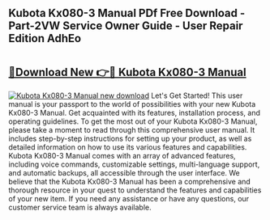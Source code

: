 ## Kubota Kx080-3 Manual PDf Free Download - Part-2VW Service Owner Guide - User Repair Edition AdhEo

# <h2><a href="http://bc92408.oget.top/?id=Kubota+Kx080-3+Manual">🔗Download New 👉🔴 Kubota Kx080-3 Manual</a></h2>

[![Kubota Kx080-3 Manual new download](https://i.imgur.com/5g1atiW.png)](http://bc92408.oget.top/?id=Kubota+Kx080-3+Manual)
Let's Get Started! This user manual is your passport to the world of possibilities with your new Kubota Kx080-3 Manual. Get acquainted with its features, installation process, and operating guidelines. To get the most out of your Kubota Kx080-3 Manual, please take a moment to read through this comprehensive user manual. It includes step-by-step instructions for setting up your product, as well as detailed information on how to use its various features and capabilities. Kubota Kx080-3 Manual comes with an array of advanced features, including voice commands, customizable settings, multi-language support, and automatic backups, all accessible through the user interface. We believe that the Kubota Kx080-3 Manual has been a comprehensive and thorough resource in your quest to understand the features and capabilities of your new item. If you need any assistance or have any questions, our customer service team is always available.
